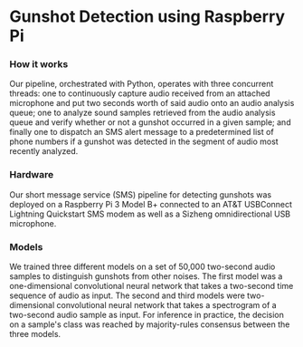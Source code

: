 # Gunshot Detection using Raspberry Pi

### How it works
Our  pipeline,  orchestrated  with  Python,  operates  with three  concurrent  threads:  one  to  continuously  capture  audio received  from  an  attached  microphone  and  put  two  seconds worth  of  said  audio  onto  an  audio  analysis  queue;  one  to analyze sound samples retrieved from the audio analysis queue and  verify  whether  or  not  a  gunshot  occurred  in  a  given sample;  and  finally  one  to  dispatch  an  SMS  alert  message to  a  predetermined  list  of  phone  numbers  if  a  gunshot  was detected in the segment of audio most recently analyzed. 

### Hardware
Our short message service (SMS) pipeline for detecting gunshots was deployed on a Raspberry Pi 3 Model B+ connected to an AT&T USBConnect Lightning Quickstart SMS modem as well as a Sizheng omnidirectional USB microphone. 

### Models
We trained three different models on a set of 50,000 two-second audio samples to distinguish gunshots from other noises. The first model was a one-dimensional convolutional neural network that takes a two-second time sequence of audio as input. The second and third models were two-dimensional convolutional neural network that takes a spectrogram of a two-second audio sample as input. For inference in practice, the decision on a sample's class was reached by majority-rules consensus between the three models.
